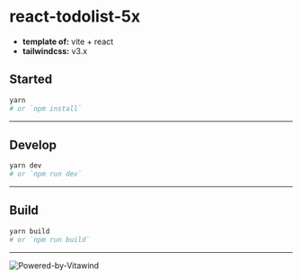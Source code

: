 # react-todolist-5x

- **template of:** vite + react
- **tailwindcss:** v3.x

## Started

```bash
yarn
# or `npm install`
```

---

## Develop

```bash
yarn dev
# or `npm run dev`
```

---

## Build

```bash
yarn build
# or `npm run build`
```

---

![Powered-by-Vitawind](./powered-by-vitawind-bright.png)

<!-- <p align="center">
  <img src="./powered-by-vitawind-bright.png">
</p> -->

